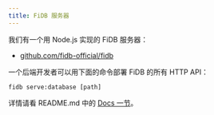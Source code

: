```yaml
---
title: FiDB 服务器
---
```


我们有一个用 Node.js 实现的 FiDB 服务器：

- [github.com/fidb-official/fidb](https://github.com/fidb-official/fidb)

一个后端开发者可以用下面的命令部署 FiDB 的所有 HTTP API：

```
fidb serve:database [path]
```

详情请看 README.md 中的 [Docs 一节](https://github.com/fidb-official/fidb#docs)。
